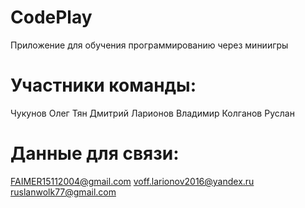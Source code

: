 # CodePlay
Приложение для обучения программированию через миниигры
# Участники команды:
Чукунов Олег
Тян Дмитрий
Ларионов Владимир
Колганов Руслан
# Данные для связи:
FAIMER15112004@gmail.com
voff.larionov2016@yandex.ru
ruslanwolk77@gmail.com
